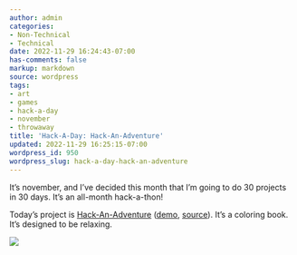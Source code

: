 ```yaml
---
author: admin
categories:
- Non-Technical
- Technical
date: 2022-11-29 16:24:43-07:00
has-comments: false
markup: markdown
source: wordpress
tags:
- art
- games
- hack-a-day
- november
- throwaway
title: 'Hack-A-Day: Hack-An-Adventure'
updated: 2022-11-29 16:25:15-07:00
wordpress_id: 950
wordpress_slug: hack-a-day-hack-an-adventure
---
```

It’s november, and I’ve decided this month that I’m going to do 30 projects in 30 days. It’s an all-month hack-a-thon!

Today’s project is [Hack-An-Adventure](https://tilde.za3k.com/hackaday/adventure/) ([demo](https://tilde.za3k.com/hackaday/adventure/), [source](https://github.com/za3k/day29_adventure)). It’s a coloring book. It’s designed to be relaxing.

[![](../wp-content/uploads/2022/11/screenshot.gif)](https://tilde.za3k.com/hackaday/adventure/)

